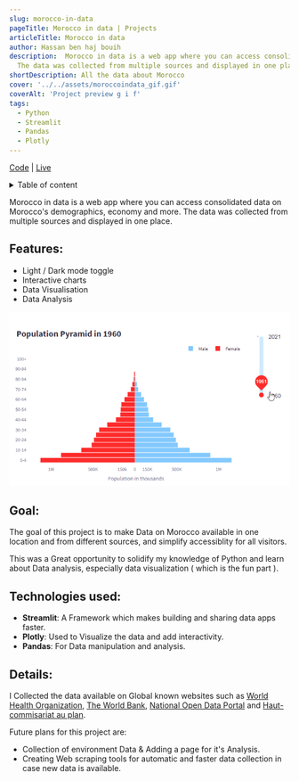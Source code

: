 ```yaml
---
slug: morocco-in-data
pageTitle: Morocco in data | Projects
articleTitle: Morocco in data
author: Hassan ben haj bouih
description:  Morocco in data is a web app where you can access consolidated data on Morocco's demographics, economy and more.
  The data was collected from multiple sources and displayed in one place.
shortDescription: All the data about Morocco
cover: '../../assets/moroccoindata_gif.gif'
coverAlt: 'Project preview g i f'
tags:
  - Python
  - Streamlit
  - Pandas
  - Plotly
---
```

<!-- ![Project preview g i f](../../assets/moroccoindata_gif.gif) -->

[Code](https://github.com/Hassanbhb/MoroccoInData "Github repository") | [Live](https://moroccoindata.streamlit.app/)


<details> 
  <summary>Table of content</summary>

  - [Features](#features)
  - [Goal](#goal)
  - [Technologies used](#technologies-used)
  - [Details](#details)
</details>


Morocco in data is a web app where you can access consolidated data on Morocco's demographics, economy and more.
The data was collected from multiple sources and displayed in one place.

## Features:
  - Light / Dark mode toggle
  - Interactive charts
  - Data Visualisation
  - Data Analysis

![Interactive chart g i f from the project](../../assets/Pyramid.gif)

## Goal:

The goal of this project is to make Data on Morocco available in one location and from different sources, and simplify accessiblity for all visitors.

This was a Great opportunity to solidify my knowledge of Python and learn about Data analysis, especially data visualization ( which is the fun part ).

## Technologies used:
  - **Streamlit**: A Framework which makes building and sharing data apps faster.
  - **Plotly**: Used to Visualize the data and add interactivity.
  - **Pandas**: For Data manipulation and analysis.

## Details:

I Collected the data available on Global known websites such as [World Health Organization](https://www.who.int/), [The World Bank](https://www.worldbank.org/), [National Open Data Portal](https://www.data.gov.ma/) and [Haut-commisariat au plan](https://www.hcp.ma/).

Future plans for this project are: 
- Collection of environment Data & Adding a page for it's Analysis.
- Creating Web scraping tools for automatic and faster data collection in case new data is available.
